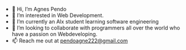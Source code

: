 - 👋 Hi, I’m Agnes Pendo 
- 👀 I’m interested in  Web Development.
- 🌱 I’m currently an Alx student learning software engineering
- 💞️ I’m looking to collaborate with programmers all over the world who have a passion on Webdeveloping.
- 📫 Reach me out at pendoagne222@gmail.com

<!---
pendoagnes222/pendoagnes222 is a ✨ special ✨ repository because its `README.md` (this file) appears on your GitHub profile.
You can click the Preview link to take a look at your changes.
--->
